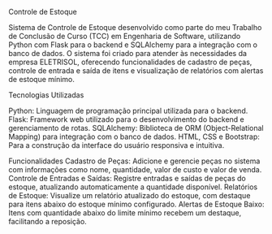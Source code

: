 Controle de Estoque

Sistema de Controle de Estoque desenvolvido como parte do meu Trabalho de Conclusão de Curso (TCC) em Engenharia de Software, utilizando Python com Flask para o backend e SQLAlchemy para a integração com o banco de dados. O sistema foi criado para atender às necessidades da empresa ELETRISOL, oferecendo funcionalidades de cadastro de peças, controle de entrada e saída de itens e visualização de relatórios com alertas de estoque mínimo.

Tecnologias Utilizadas

Python: Linguagem de programação principal utilizada para o backend.
Flask: Framework web utilizado para o desenvolvimento do backend e gerenciamento de rotas.
SQLAlchemy: Biblioteca de ORM (Object-Relational Mapping) para integração com o banco de dados.
HTML, CSS e Bootstrap: Para a construção da interface do usuário responsiva e intuitiva.

Funcionalidades
Cadastro de Peças: Adicione e gerencie peças no sistema com informações como nome, quantidade, valor de custo e valor de venda.
Controle de Entradas e Saídas: Registre entradas e saídas de peças do estoque, atualizando automaticamente a quantidade disponível.
Relatórios de Estoque: Visualize um relatório atualizado do estoque, com destaque para itens abaixo do estoque mínimo configurado.
Alertas de Estoque Baixo: Itens com quantidade abaixo do limite mínimo recebem um destaque, facilitando a reposição.
